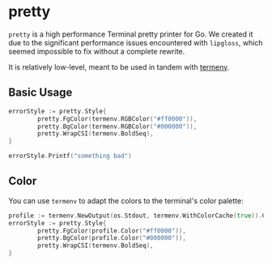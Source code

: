 # pretty

`pretty` is a high performance Terminal pretty printer for Go. We created it
due to the significant performance issues encountered with `lipgloss`, which
seemed impossible to fix without a complete rewrite.

It is relatively low-level, meant to be used in tandem with [termenv](https://pkg.go.dev/github.com/muesli/termenv).


## Basic Usage

```go
errorStyle := pretty.Style{
		pretty.FgColor(termenv.RGBColor("#ff0000")),
		pretty.BgColor(termenv.RGBColor("#000000")),
		pretty.WrapCSI(termenv.BoldSeq),
}

errorStyle.Printf("something bad")
```

## Color

You can use `termenv` to adapt the colors to the terminal's color palette:

```go
profile := termenv.NewOutput(os.Stdout, termenv.WithColorCache(true)).ColorProfile()
errorStyle := pretty.Style{
        pretty.FgColor(profile.Color("#ff0000")),
        pretty.BgColor(profile.Color("#000000")),
        pretty.WrapCSI(termenv.BoldSeq),
}
```